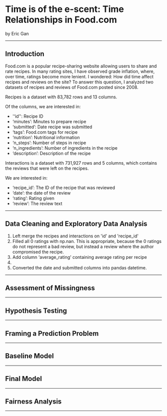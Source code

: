 # Time is of the e-scent: Time Relationships in Food.com
by Eric Gan

---

## Introduction
Food.com is a popular recipe-sharing website allowing users to share and rate recipes. In many rating sites, I have observed grade inflation, where, over time, ratings become more lenient. I wondered: How did time affect recipes and reviews on the site? To answer this question, I analyzed two datasets of recipes and reviews of Food.com posted since 2008.

Recipes is a dataset with 83,782 rows and 13 columns.

Of the columns, we are interested in: 
- '‘id’': Recipe ID
- ‘minutes’: Minutes to prepare recipe
- ‘submitted’: Date recipe was submitted
- ‘tags’: Food.com tags for recipe
- ‘nutrition’: Nutritional information
- ‘n_steps’: Number of steps in recipe
- ‘n_ingredients’: Number of ingredients in the recipe
- ‘description’: Description of the recipe


Interactions is a dataset with 731,927 rows and 5 columns, which contains the reviews that were left on the recipes.

We are interested in: 
- ‘recipe_id’: The ID of the recipe that was reviewed
- ‘date’: the date of the review
- ‘rating’: Rating given
- ‘review’: The review text

---

## Data Cleaning and Exploratory Data Analysis
1. Left merge the recipes and interactions on 'id' and 'recipe_id'
2. Filled all 0 ratings with np.nan. This is appropriate, because the 0 ratings do not represent a bad review, but instead a review where the author compromised the recipe.
3. Add column ‘average_rating’ containing average rating per recipe
4. 
5. Converted the date and submitted columns into pandas datetime.

---

## Assessment of Missingness

---

## Hypothesis Testing

---

## Framing a Prediction Problem

---

## Baseline Model

---

## Final Model

---

## Fairness Analysis

---
